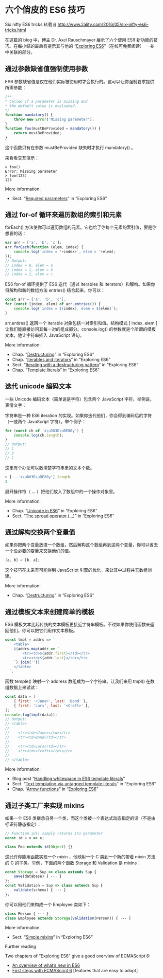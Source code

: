# 六个俏皮的 ES6 技巧
Six nifty ES6 tricks 转载自 http://www.2ality.com/2016/05/six-nifty-es6-tricks.html

在这篇的 blog 中，博主 Dr. Axel Rauschmayer 展示了六个使用 ES6 新功能的技巧。在每小结的最后有提示其与他的 “[Exploring ES6](http://exploringjs.com/es6/)”（在线可免费阅读） 一书中关联的部分。

## 通过参数缺省值强制使用参数

ES6 参数缺省值是仅在他们实际被使用时才会执行的。这可以让你强制要求提供所需参数：

```javascript
/**
* Called if a parameter is missing and
* the default value is evaluated.
*/
function mandatory() {
    throw new Error('Missing parameter');
}
function foo(mustBeProvided = mandatory()) {
    return mustBeProvided;
}
```

这个函数只有在参数 mustBeProvided 缺失时才执行 mandatory() 。

来看看交互演示：

    > foo()
    Error: Missing parameter
    > foo(123)
    123

More information:

- Sect. “[Required parameters](http://exploringjs.com/es6/ch_parameter-handling.html#_required-parameters)” in “Exploring ES6”

## 通过 for-of 循环来遍历数组的索引和元素

forEach() 方法使你可以遍历数组的元素。它也给了你每个元素的索引值，要是你想要的话：

```javascript
var arr = ['a', 'b', 'c'];
arr.forEach(function (elem, index) {
    console.log('index = '+index+', elem = '+elem);
});
// Output:
// index = 0, elem = a
// index = 1, elem = b
// index = 2, elem = c
```

ES6 for-of 循环提供了 ES6 迭代（通过 iterables 和 iterators）和解构。如果你将解构和新的数组方法 entries() 结合起来，你可以：

```javascript
const arr = ['a', 'b', 'c'];
for (const [index, elem] of arr.entries()) {
    console.log(`index = ${index}, elem = ${elem}`);
}
```

arr.entires() 返回一个 iterable 对象包括一对索引和值。结构模式 [ index, elem ] 让我们能直接访问其每一对的组成部分。console.log() 的参数就是个所谓的模板文本，他让字符串插入 JavaScript 语句。

More information:

- Chap. “[Destructuring](http://exploringjs.com/es6/ch_destructuring.html)” in “Exploring ES6”
- Chap. “[Iterables and iterators](http://exploringjs.com/es6/ch_iteration.html)” in “Exploring ES6”
- Sect. “[Iterating with a destructuring pattern](http://exploringjs.com/es6/ch_for-of.html#_iterating-with-a-destructuring-pattern)” in “Exploring ES6”
- Chap. “[Template literals](http://exploringjs.com/es6/ch_template-literals.html)” in “Exploring ES6”

## 迭代 unicode 编码文本

一些 Unicode 编码文本（简单说是字符）包含两个 JavaScript 字符。举例说，表情文字：

字符串是一种 ES6 iteration 的实现。如果你迭代他们，你会得到编码后的字符（一或两个 JavaScript 字符）。举个例子：

```javascript
for (const ch of 'x\uD83D\uDE80y') {
    console.log(ch.length);
}
// Output:
// 1
// 2
// 1
```

这里有个办法可以数清楚字符串里的文本个数。

```javascript
> [...'x\uD83D\uDE80y'].length
3
```

展开操作符（ … ）把他们放入了数组中的一个操作对象里。

More information:

- Chap. “[Unicode in ES6](http://exploringjs.com/es6/ch_unicode.html)” in “Exploring ES6”
- Sect. “[The spread operator (...)](http://exploringjs.com/es6/ch_parameter-handling.html#sec_spread-operator)” in “Exploring ES6”

## 通过解构交换两个变量值

如果你把两个变量放进一个数组，然后解构这个数组再到这两个变量，你可以省去一个没必要的变量来交换他们的值。

```javascript
[a, b] = [b, a];
```

这个技巧在未来有可能得到 JavaScript 引擎的优化，来让其中过程并无数组创建。

More information:

- Chap. “[Destructuring](http://exploringjs.com/es6/ch_destructuring.html)” in “Exploring ES6”

## 通过模板文本来创建简单的模板

ES6 模板文本比起传统的文本模板更接近字符串模板。不过如果你使用函数来返回他们，你可以把它们用作文本模板。

```javascript
const tmpl = addrs => `
    <table>
    ${addrs.map(addr => `
        <tr><td>${addr.first}</td></tr>
        <tr><td>${addr.last}</td></tr>
    `).join('')}
    </table>
  `;
```

函数 temple() 映射一个 address 数组成为一个字符串。让我们来用 tmpl() 在数组数据上来试试：

```javascript
const data = [
    { first: '<Jane>', last: 'Bond' },
    { first: 'Lars', last: '<Croft>' },
];
console.log(tmpl(data));
// Output:
// <table>
//
//    <tr><td><Jane></td></tr>
//    <tr><td>Bond</td></tr>
//
//    <tr><td>Lars</td></tr>
//    <tr><td><Croft></td></tr>
//
// </table>
```

More information:

- Blog post “[Handling whitespace in ES6 template literals](http://www.2ality.com/2016/05/template-literal-whitespace.html)”
- Sect. “[Text templating via untagged template literals](http://exploringjs.com/es6/ch_template-literals.html#_text-templating-via-untagged-template-literals)” in “Exploring ES6”
- Chap. “[Arrow functions](http://exploringjs.com/es6/ch_arrow-functions.html)” in “[Exploring ES6]()”

## 通过子类工厂来实现 mixins

如果一个 ES6 类继承自另一个类，而这个类被一个表达式动态指定的话（不是由标识符静态指定）：

```javascript
// Function id() simply returns its parameter
const id = x => x;

class Foo extends id(Object) {}
```

这允许你能用函数实现一个 mixin ，他映射一个 C 类到一个新的带着 mixin 方法的 C 的子类。举例，下面的两个函数 Storage 和 Validation 是 mixins：

```javascript
const Storage = Sup => class extends Sup {
    save(database) { ··· }
};
const Validation = Sup => class extends Sup {
    validate(schema) { ··· }
};
```

你可以用他们来构成一个 Employee 类如下：

```javascript
class Person { ··· }
class Employee extends Storage(Validation(Person)) { ··· }
```



More information:

- Sect. “[Simple mixins](http://exploringjs.com/es6/ch_classes.html#_simple-mixins)” in “Exploring ES6”

Further reading

Two chapters of “Exploring ES6” give a good overview of ECMAScript 6:

- [An overview of what’s new in ES6](http://exploringjs.com/es6/ch_overviews.html)
- [First steps with ECMAScript 6](http://exploringjs.com/es6/ch_first-steps.html) [features that are easy to adopt]
